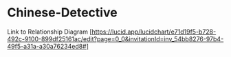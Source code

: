 # Chinese-Detective


Link to Relationship Diagram [https://lucid.app/lucidchart/e71d19f5-b728-492c-9100-899df25161ac/edit?page=0_0&invitationId=inv_54bb8276-97b4-49f5-a31a-a30a76234ed8#]
